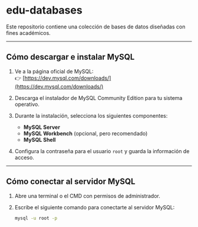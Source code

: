 # edu-databases
Este repositorio contiene una colección de bases de datos diseñadas con fines académicos.

---

## **Cómo descargar e instalar MySQL**
1. Ve a la página oficial de MySQL:  
   👉 [https://dev.mysql.com/downloads/](https://dev.mysql.com/downloads/)
   
2. Descarga el instalador de MySQL Community Edition para tu sistema operativo.

3. Durante la instalación, selecciona los siguientes componentes:
   - **MySQL Server**
   - **MySQL Workbench** (opcional, pero recomendado)
   - **MySQL Shell**

4. Configura la contraseña para el usuario `root` y guarda la información de acceso.

---

## **Cómo conectar al servidor MySQL**

1. Abre una terminal o el CMD con permisos de administrador.
2. Escribe el siguiente comando para conectarte al servidor MySQL:

   ```bash
   mysql -u root -p

